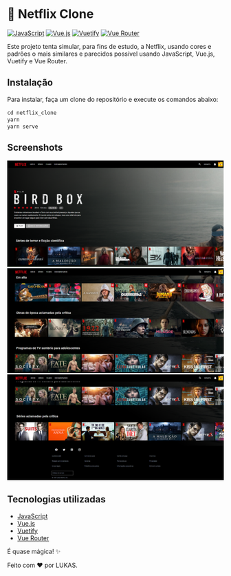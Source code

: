 # 🎥 Netflix Clone

[![JavaScript](https://img.shields.io/badge/JavaScript-ES6-yellow)](https://www.javascript.com/)
[![Vue.js](https://img.shields.io/badge/Vue.js-2.6.12-green)](https://vuejs.org/)
[![Vuetify](https://img.shields.io/badge/Vuetify-2.4.0-blue)](https://vuetifyjs.com/)
[![Vue Router](https://img.shields.io/badge/Vue%20Router-3.5.1-green)](https://router.vuejs.org/)

Este projeto tenta simular, para fins de estudo, a Netflix, usando cores e padrões o mais similares e parecidos possível usando JavaScript, Vue.js, Vuetify e Vue Router. 

## Instalação

Para instalar, faça um clone do repositório e execute os comandos abaixo:

```
cd netflix_clone
yarn
yarn serve
```
## Screenshots

![Imagem da netflix](imgs/netflix_clone.png "Screenshot do programa em funcionamento")
![Imagem da netflix](imgs/netflix_clone2.png "Screenshot do programa em funcionamento")
![Imagem da netflix](imgs/netflix_clone3.png "Screenshot do programa em funcionamento")

## Tecnologias utilizadas

- [JavaScript](https://www.javascript.com/)
- [Vue.js](https://vuejs.org/)
- [Vuetify](https://vuetifyjs.com/)
- [Vue Router](https://router.vuejs.org/)

É quase mágica! ✨

Feito com ❤️ por LUKAS.